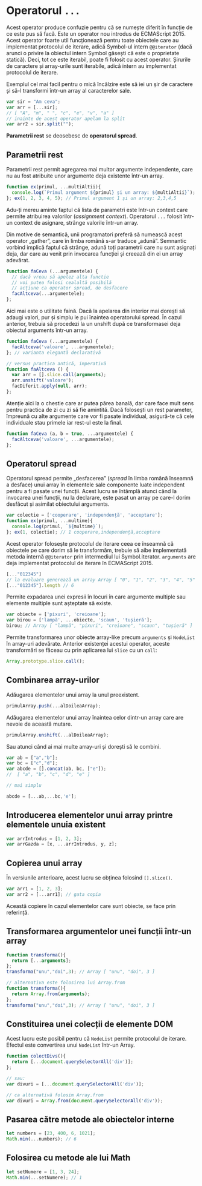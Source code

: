 # Operatorul `...`

Acest operator produce confuzie pentru că se numește diferit în funcție de ce este pus să facă.
Este un operator nou introdus de ECMAScript 2015. Acest operator foarte util funcționează pentru toate obiectele care au implementat protocolul de iterare, adică Symbol-ul intern `@@iterator` (dacă arunci o privire la obiectul intern Symbol găsești că este o proprietate statică). Deci, tot ce este iterabil, poate fi folosit cu acest operator. Șirurile de caractere și array-urile sunt iterabile, adică intern au implementat protocolul de iterare.

Exemplul cel mai facil pentru o mică încălzire este să iei un șir de caractere și să-l transformi într-un array al caracterelor sale.

```javascript
var sir = "Am ceva";
var arr = [...sir];
// [ "A", "m", " ", "c", "e", "v", "a" ]
// inainte de acest operator apelam la split
var arr2 = sir.split("");
```

**Parametrii rest** se deosebesc de **operatorul spread**.

## Parametrii rest

Parametrii rest permit agregarea mai multor argumente independente, care nu au fost atribuite unor argumente deja existente într-un array.

```javascript
function ex(primul, ...multiAltii){
  console.log(`Primul argument ${primul} și un array: ${multiAltii}`);
}; ex(1, 2, 3, 4, 5); // Primul argument 1 și un array: 2,3,4,5
```

Adu-ți mereu aminte faptul că lista de parametri este într-un context care permite atribuirea valorilor (*assignment context*). Operatorul `...` folosit într-un context de asignare, strânge valorile într-un array.

Din motive de semantică, unii programatori preferă să numească acest operator „gather”, care în limba română s-ar traduce „adună”. Semnantic vorbind implică faptul că strânge, adună toți parametrii care nu sunt asignați deja, dar care au venit prin invocarea funcției și creează din ei un array adevărat.

```javascript
function faCeva (...argumentele) {
  // dacă vreau să apelez alta functie
  // voi putea folosi cealaltă posibilă
  // acțiune ca operator spread, de desfacere
  facAltceva(...argumentele);
};
```

Aici mai este o utilitate faină. Dacă la apelarea din interior mai dorești să adaugi valori, pur și simplu le pui înaintea operatorului spread. În cazul anterior, trebuia să procedezi la un unshift după ce transformasei deja obiectul arguments într-un array.

```javascript
function faCeva (...argumentele) {
  facAltceva('valoare', ...argumentele);
}; // varianta elegantă declarativă

// versus practica antică, imperativă
function faAltceva () {
  var arr = [].slice.call(arguments);
  arr.unshift('valoare');
  facDiferit.apply(null, arr);
};
```

Atenție aici la o chestie care ar putea părea banală, dar care face mult sens pentru practica de zi cu zi să fie amintită.
Dacă folosești un rest parameter, împreună cu alte argumente care vor fi pasate individual, asigură-te că cele individuale stau primele iar rest-ul este la final.

```javascript
function faCeva (a, b = true, ...argumentele) {
  facAltceva('valoare', ...argumentele);
};
```

## Operatorul spread

Operatorul spread permite „desfacerea” (*spread* în limba română înseamnă a desface) unui array în elementele sale componente luate independent pentru a fi pasate unei funcții. Acest lucru se întâmplă atunci când la invocarea unei funcții, nu la declarare, este pasat un array pe care-l dorim desfăcut și asimilat obiectului arguments.

```javascript
var colectie = ['cooperare', 'independență', 'acceptare'];
function ex(primul, ...multime){
  console.log(primul, `${multime}`);
}; ex(1, colectie); // 1 cooperare,independență,acceptare
```

Acest operator folosește protocolul de iterare ceea ce înseamnă că obiectele pe care dorim să le transformăm, trebuie să aibe implementată metoda internă `@@iterator` prin intermediul lui Symbol.iterator. `arguments` are deja implementat protocolul de iterare în ECMAScript 2015.

```javascript
[..."012345"]
// la evaluare generează un array Array [ "0", "1", "2", "3", "4", "5" ]
[..."012345"].length // 6
```

Permite expadarea unei expresii în locuri în care argumente multiple sau elemente multiple sunt așteptate să existe.

```javascript
var obiecte = ['pixuri', 'creioane'];
var birou = ['lampă', ...obiecte, 'scaun', 'tușieră'];
birou; // Array [ "lampă", "pixuri", "creioane", "scaun", "tușieră" ]
```

Permite transformarea unor obiecte array-like precum `arguments` și `NodeList` în array-uri adevărate.
Anterior existenței acestui operator, aceste transformări se făceau cu prin aplicarea lui `slice` cu un `call`:

```javascript
Array.prototype.slice.call();
```

## Combinarea array-urilor

Adăugarea elementelor unui array la unul preexistent.

```javascript
primulArray.push(...alDoileaArray);
```

Adăugarea elementelor unui array înaintea celor dintr-un array care are nevoie de această mutare.

```javascript
primulArray.unshift(...alDoileaArray);
```

Sau atunci când ai mai multe array-uri și dorești să le combini.

```javascript
var ab = ["a","b"];
var bc = ["c","d"];
var abcde = [].concat(ab, bc, ["e"]);
//  [ "a", "b", "c", "d", "e" ]

// mai simplu

abcde = [...ab,...bc,'e'];
```

## Introducerea elementelor unui array printre elementele unuia existent

```javascript
var arrIntrodus = [1, 2, 3];
var arrGazda = [x, ...arrIntrodus, y, z];
```

## Copierea unui array

În versiunile anterioare, acest lucru se obținea folosind `[].slice()`.

```javascript
var arr1 = [1, 2, 3];
var arr2 = [...arr1]; // gata copia
```

Această copiere în cazul elementelor care sunt obiecte, se face prin referință.

## Transformarea argumentelor unei funcții într-un array

```javascript
function transforma(){
  return [...arguments];
};
transforma("unu","doi",3); // Array [ "unu", "doi", 3 ]

// alternativa este folosirea lui Array.from
function transforma(){
  return Array.from(arguments);
};
transforma("unu","doi",3); // Array [ "unu", "doi", 3 ]
```

## Constituirea unei colecții de elemente DOM

Acest lucru este posibil pentru că `NodeList` permite protocolul de iterare. Efectul este convertirea unui `NodeList` într-un Array.

```javascript
function colectDivs(){
  return [...document.querySelectorAll('div')];
};

// sau:
var divuri = [...document.querySelectorAll('div')];

// ca alternativă folosim Array.from
var divuri = Array.from(document.querySelectorAll('div'));
```

## Pasarea către metode ale obiectelor interne

```javascript
let numbers = [23, 400, 6, 1021];
Math.min(...numbers); // 6
```

## Folosirea cu metode ale lui Math

```javascript
let setNumere = [1, 3, 24];
Math.min(...setNumere); // 1
```
